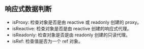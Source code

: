 ## 响应式数据判断
  * isProxy: 检查对象是否是由 reactive 或 readonly 创建的 proxy。
  * isReactive: 检查对象是否是由 reactive 创建的响应式代理。
  * isReadonly: 检查对象是否是由 readonly 创建的只读代理。
  * isRef: 检查值是否为一个 ref 对象。